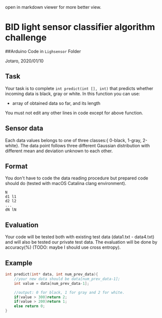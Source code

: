 open in markdown viewer for more better view.

# BID light sensor classifier algorithm challenge

##Arduino Code in `Lighsensor` Folder

Jotaro, 2020/01/10

## Task

Your task is to complete `int predict(int [], int)` that predicts whether incoming data is black, gray or white.
In this function you can use: 
- array of obtained data so far, and its length

You must not edit any other lines in code except for above function.

## Sensor data

Each data values belongs to one of three classes:{ 0-black, 1-gray, 2-white}.
The data point follows three different Gaussian distribution with different mean and deviation unknown to each other.

## Format

You don't have to code the data reading procedure but prepared code should do (tested with macOS Catalina clang environment).

```
N
d1 l1
d2 l2
...
dN lN
```

## Evaluation
Your code will be tested both with existing test data (data1.txt - data4.txt) and will also be tested our private test data.
The evaluation will be done by accuracy(%) (TODO: maybe I should use cross entropy).


## Example

```cpp
int predict(int* data, int num_prev_data){
    //your new data should be data[num_prev_data-1];
    int value = data[num_prev_data-1];

    //output: 0 for black, 1 for gray and 2 for white.
    if(value > 300)return 2;
    if(value > 200)return 1;
    else return 0;
}
```
